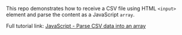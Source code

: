 This repo demonstrates how to receive a CSV file using HTML `<input>` element and parse the content as a JavaScript `array`.

Full tutorial link: 
[JavaScript - Parse CSV data into an array](https://sebhastian.com/javascript-csv-to-array/)
